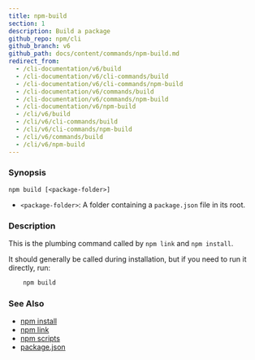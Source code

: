 ```yaml
---
title: npm-build
section: 1
description: Build a package
github_repo: npm/cli
github_branch: v6
github_path: docs/content/commands/npm-build.md
redirect_from:
  - /cli-documentation/v6/build
  - /cli-documentation/v6/cli-commands/build
  - /cli-documentation/v6/cli-commands/npm-build
  - /cli-documentation/v6/commands/build
  - /cli-documentation/v6/commands/npm-build
  - /cli-documentation/v6/npm-build
  - /cli/v6/build
  - /cli/v6/cli-commands/build
  - /cli/v6/cli-commands/npm-build
  - /cli/v6/commands/build
  - /cli/v6/npm-build
---
```


### Synopsis
```shell
npm build [<package-folder>]
```

* `<package-folder>`:
  A folder containing a `package.json` file in its root.

### Description

This is the plumbing command called by `npm link` and `npm install`.

It should generally be called during installation, but if you need to run it
directly, run:
```bash
    npm build
```

### See Also

* [npm install](/cli/v6/commands/npm-install)
* [npm link](/cli/v6/commands/npm-link)
* [npm scripts](/cli/v6/using-npm/scripts)
* [package.json](/cli/v6/configuring-npm/package-json)
